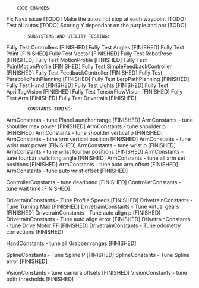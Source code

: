         CODE CHANGES:
Fix Navx issue                                              [TODO]
Make the autos not stop at each waypoint                    [TODO]
Test all autos                                              [TODO]
Scoring Y dependant on the purple and pot                   [TODO]

            SUBSYSTEMS AND UTILITY TESTING:
Fully Test Controllers                  [FINISHED]
Fully Test Angles                       [FINISHED]
Fully Test Point                        [FINISHED]
Fully Test Vector                       [FINISHED]
Fully Test RobotPose                    [FINISHED]
Fully Test MotionProfile                [FINISHED]
Fully Test PointMotionProfile           [FINISHED]
Fully Test SimpleFeedbackController     [FINISHED]
Fully Test FeedbackController           [FINISHED]
Fully Test ParabolicPathPlanning        [FINISHED]
Fully Test LerpPathPlanning             [FINISHED]
Fully Test Hand                         [FINISHED]
Fully Test Lights                       [FINISHED]
Fully Test AprilTagVision               [FINISHED]
Fully Test TensorFlowVision             [FINISHED]
Fully Test Arm                          [FINISHED]
Fully Test Drivetrain                   [FINISHED]

            CONSTANTS TUNING:
ArmConstants - tune PlaneLauncher range         [FINISHED]
ArmConstants - tune shoulder max power          [FINISHED]
ArmConstants - tune shoulder p                  [FINISHED]
ArmConstants - tune shoulder vertical p         [FINISHED]
ArmConstants - tune arm vertical position       [FINISHED]
ArmConstants - tune wrist max power             [FINISHED]
ArmConstants - tune wrist p                     [FINISHED]
ArmConstants - tune wrist fourbar positions     [FINISHED]
ArmConstants - tune fourbar switching angle     [FINISHED]
ArmConstants - tune all arm set positions       [FINISHED]
ArmConstants - tune auto arm offset             [FINISHED]
ArmConstants - tune auto wrist offset           [FINISHED]


ControllerConstants - tune deadband             [FINISHED]
ControllerConstants - tune wait time            [FINISHED]

DrivetrainConstants - Tune Profile Speeds       [FINISHED]
DrivetrainConstants - Tune Turning Max          [FINISHED]
DrivetrainConstants - Tune virtual gears        [FINISHED]
DrivetrainConstants - Tune auto align p         [FINISHED]
DrivetrainConstants - Tune auto align error     [FINISHED]
DrivetrainConstants - tune Drive Motor FF       [FINISHED]
DrivetrainConstants - Tune odometry corrections [FINISHED]

HandConstants - tune all Grabber ranges         [FINISHED]

SplineConstants - Tune Spline P                 [FINISHED]
SplineConstants - Tune Spline error             [FINISHED]

VisionConstants - tune camera offsets           [FINISHED]
VisionConstants - tune both thresholds          [FINISHED]